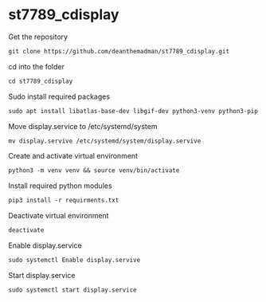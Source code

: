 # st7789_cdisplay

Get the repository
```markdown
git clone https://github.com/deanthemadman/st7789_cdisplay.git
```

cd into the folder
```markdown
cd st7789_cdisplay
```

Sudo install required packages
```markdown
sudo apt install libatlas-base-dev libgif-dev python3-venv python3-pip
```

Move display.service to /etc/systemd/system
```markdown
mv display.servive /etc/systemd/system/display.servive
```

Create and activate virtual environment
```markdown
python3 -m venv venv && source venv/bin/activate
```

Install required python modules
```markdown
pip3 install -r requirments.txt
```

Deactivate virtual environment
```markdown
deactivate
```

Enable display.service
```markdown
sudo systemctl Enable display.servive
```

Start display.service
```markdown
sudo systemctl start display.service
```

